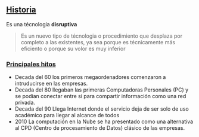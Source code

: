 ## [Historia]()

Es una técnologia **disruptiva**
> Es un nuevo tipo de técnologia o procedimiento que desplaza por completo a
las existentes, ya sea porque es técnicamente más eficiento o porque su volor
es muy inferior

### [Principales hitos]()

* Decada del 60 los primeros megaordenadores comenzaron a intruducirse en las 
empresas.
* Decada del 80 llegaban las primeras Computadoras Personales (PC) y se podian
conectar entre si para compartir información como una red privada.
* Decada del 90 Llega Internet donde el servicio deja de ser solo de uso
académico para llegar al alcance de todos
* 2010 La computación en la Nube se ha presentado como una alternativa al CPD
(Centro de procesamiento de Datos) clásico de las empresas. 